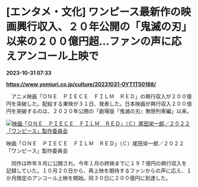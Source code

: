 # [エンタメ・文化] ワンピース最新作の映画興行収入、２０年公開の「鬼滅の刃」以来の２００億円超…ファンの声に応えアンコール上映で

**2023-10-31 07:33**

**https://www.yomiuri.co.jp/culture/20231031-OYT1T50188/**

　アニメ映画「ＯＮＥ　ＰＩＥＣＥ　ＦＩＬＭ　ＲＥＤ」の興行収入が２００億円を突破した。配給する東映が３１日、発表した。日本映画が興行収入２００億円を突破するのは、２０２０年公開の「劇場版『鬼滅の刃』無限列車編」以来。

[![映画「ＯＮＥ　ＰＩＥＣＥ　ＦＩＬＭ　ＲＥＤ」（Ｃ）尾田栄一郎／２０２２「ワンピース」製作委員会](https://www.yomiuri.co.jp/media/2023/10/20231031-OYT1I50123-1.jpg)](https://www.yomiuri.co.jp/pluralphoto/20231031-OYT1I50123/)

映画「ＯＮＥ　ＰＩＥＣＥ　ＦＩＬＭ　ＲＥＤ」（Ｃ）尾田栄一郎／２０２２「ワンピース」製作委員会

　同作は昨年８月に公開され、今年１月の終映までに１９７億円の興行収入を記録していた。１０月２０日から、再上映を期待するファンからの声に応え、１か月限定のアンコール上映を開始。同３０日に２００億円に到達した。